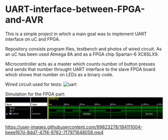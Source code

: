 # UART-interface-between-FPGA-and-AVR

This is a simple project in which a main goal was to implement UART interface on uC and FPGA.

Repository consists program files, testbench and photos of wired circuit.
As an uC has been used Atmega 8A and as a FPGA chip Spartan-6 XC6SLX9.

Microcontroller acts as a master which counts number of button presses and sends that number 
throught UART interface to the slave FPGA board which shows that number on LEDs as a binary code.

Wired circuit used for tests:
![uart](uart.jpg)


Simulation for the FPGA part:
![uart_sim](uart_sim.png)




https://user-images.githubusercontent.com/99823278/184111004-beee167d-8dd7-47f4-9762-7f7971648058.mp4

